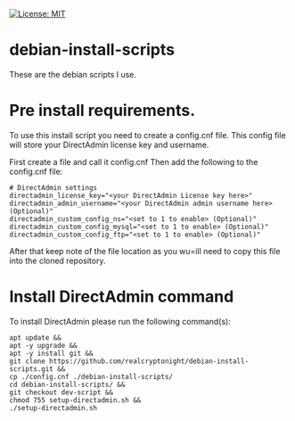 [![License: MIT](https://img.shields.io/badge/License-MIT-yellow.svg)](https://github.com/realcryptonight2/debian-install-scripts/blob/master/LICENSE.md)
# debian-install-scripts
These are the debian scripts I use.

# Pre install requirements.
To use this install script you need to create a config.cnf file.
This config file will store your DirectAdmin license key and username.

First create a file and call it config.cnf
Then add the following to the config.cnf file:
```
# DirectAdmin settings
directadmin_license_key="<your DirectAdmin License key here>"
directadmin_admin_username="<your DirectAdmin admin username here> (Optional)"
directadmin_custom_config_ns="<set to 1 to enable> (Optional)"
directadmin_custom_config_mysql="<set to 1 to enable> (Optional)"
directadmin_custom_config_ftp="<set to 1 to enable> (Optional)"
```
After that keep note of the file location as you wu=ill need to copy this file into the cloned repository.

# Install DirectAdmin command
To install DirectAdmin please run the following command(s):  
```
apt update &&
apt -y upgrade &&
apt -y install git &&
git clone https://github.com/realcryptonight/debian-install-scripts.git &&
cp ./config.cnf ./debian-install-scripts/
cd debian-install-scripts/ &&
git checkout dev-script &&
chmod 755 setup-directadmin.sh &&
./setup-directadmin.sh
```
